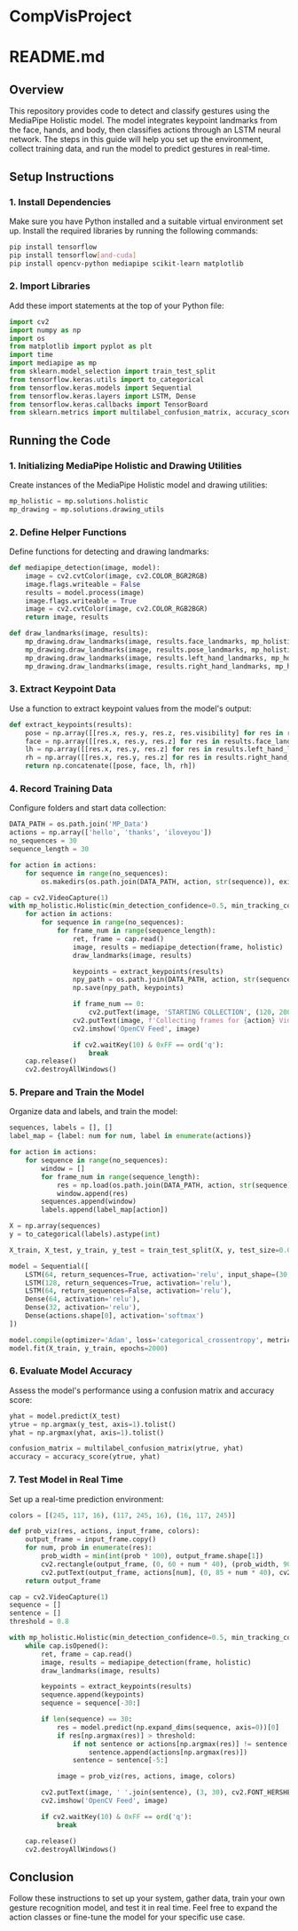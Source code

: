 # CompVisProject

# README.md

## Overview
This repository provides code to detect and classify gestures using the MediaPipe Holistic model. The model integrates keypoint landmarks from the face, hands, and body, then classifies actions through an LSTM neural network. The steps in this guide will help you set up the environment, collect training data, and run the model to predict gestures in real-time.

## Setup Instructions

### 1. Install Dependencies
Make sure you have Python installed and a suitable virtual environment set up. Install the required libraries by running the following commands:

```bash
pip install tensorflow
pip install tensorflow[and-cuda]
pip install opencv-python mediapipe scikit-learn matplotlib
```

### 2. Import Libraries
Add these import statements at the top of your Python file:

```python
import cv2
import numpy as np
import os
from matplotlib import pyplot as plt
import time
import mediapipe as mp
from sklearn.model_selection import train_test_split
from tensorflow.keras.utils import to_categorical
from tensorflow.keras.models import Sequential
from tensorflow.keras.layers import LSTM, Dense
from tensorflow.keras.callbacks import TensorBoard
from sklearn.metrics import multilabel_confusion_matrix, accuracy_score
```

## Running the Code

### 1. Initializing MediaPipe Holistic and Drawing Utilities
Create instances of the MediaPipe Holistic model and drawing utilities:

```python
mp_holistic = mp.solutions.holistic
mp_drawing = mp.solutions.drawing_utils
```

### 2. Define Helper Functions
Define functions for detecting and drawing landmarks:

```python
def mediapipe_detection(image, model):
    image = cv2.cvtColor(image, cv2.COLOR_BGR2RGB)
    image.flags.writeable = False
    results = model.process(image)
    image.flags.writeable = True
    image = cv2.cvtColor(image, cv2.COLOR_RGB2BGR)
    return image, results

def draw_landmarks(image, results):
    mp_drawing.draw_landmarks(image, results.face_landmarks, mp_holistic.FACEMESH_CONTOURS)
    mp_drawing.draw_landmarks(image, results.pose_landmarks, mp_holistic.POSE_CONNECTIONS)
    mp_drawing.draw_landmarks(image, results.left_hand_landmarks, mp_holistic.HAND_CONNECTIONS)
    mp_drawing.draw_landmarks(image, results.right_hand_landmarks, mp_holistic.HAND_CONNECTIONS)
```

### 3. Extract Keypoint Data
Use a function to extract keypoint values from the model's output:

```python
def extract_keypoints(results):
    pose = np.array([[res.x, res.y, res.z, res.visibility] for res in results.pose_landmarks.landmark]).flatten() if results.pose_landmarks else np.zeros(33 * 4)
    face = np.array([[res.x, res.y, res.z] for res in results.face_landmarks.landmark]).flatten() if results.face_landmarks else np.zeros(468 * 3)
    lh = np.array([[res.x, res.y, res.z] for res in results.left_hand_landmarks.landmark]).flatten() if results.left_hand_landmarks else np.zeros(21 * 3)
    rh = np.array([[res.x, res.y, res.z] for res in results.right_hand_landmarks.landmark]).flatten() if results.right_hand_landmarks else np.zeros(21 * 3)
    return np.concatenate([pose, face, lh, rh])
```

### 4. Record Training Data
Configure folders and start data collection:

```python
DATA_PATH = os.path.join('MP_Data')
actions = np.array(['hello', 'thanks', 'iloveyou'])
no_sequences = 30
sequence_length = 30

for action in actions:
    for sequence in range(no_sequences):
        os.makedirs(os.path.join(DATA_PATH, action, str(sequence)), exist_ok=True)

cap = cv2.VideoCapture(1)
with mp_holistic.Holistic(min_detection_confidence=0.5, min_tracking_confidence=0.5) as holistic:
    for action in actions:
        for sequence in range(no_sequences):
            for frame_num in range(sequence_length):
                ret, frame = cap.read()
                image, results = mediapipe_detection(frame, holistic)
                draw_landmarks(image, results)

                keypoints = extract_keypoints(results)
                npy_path = os.path.join(DATA_PATH, action, str(sequence), str(frame_num))
                np.save(npy_path, keypoints)

                if frame_num == 0:
                    cv2.putText(image, 'STARTING COLLECTION', (120, 200), cv2.FONT_HERSHEY_SIMPLEX, 1, (0, 255, 0), 4, cv2.LINE_AA)
                cv2.putText(image, f'Collecting frames for {action} Video Number {sequence}', (15, 12), cv2.FONT_HERSHEY_SIMPLEX, 0.5, (0, 0, 255), 1, cv2.LINE_AA)
                cv2.imshow('OpenCV Feed', image)

                if cv2.waitKey(10) & 0xFF == ord('q'):
                    break
    cap.release()
    cv2.destroyAllWindows()
```

### 5. Prepare and Train the Model
Organize data and labels, and train the model:

```python
sequences, labels = [], []
label_map = {label: num for num, label in enumerate(actions)}

for action in actions:
    for sequence in range(no_sequences):
        window = []
        for frame_num in range(sequence_length):
            res = np.load(os.path.join(DATA_PATH, action, str(sequence), f"{frame_num}.npy"))
            window.append(res)
        sequences.append(window)
        labels.append(label_map[action])

X = np.array(sequences)
y = to_categorical(labels).astype(int)

X_train, X_test, y_train, y_test = train_test_split(X, y, test_size=0.05)

model = Sequential([
    LSTM(64, return_sequences=True, activation='relu', input_shape=(30, 1662)),
    LSTM(128, return_sequences=True, activation='relu'),
    LSTM(64, return_sequences=False, activation='relu'),
    Dense(64, activation='relu'),
    Dense(32, activation='relu'),
    Dense(actions.shape[0], activation='softmax')
])

model.compile(optimizer='Adam', loss='categorical_crossentropy', metrics=['categorical_accuracy'])
model.fit(X_train, y_train, epochs=2000)
```

### 6. Evaluate Model Accuracy
Assess the model's performance using a confusion matrix and accuracy score:

```python
yhat = model.predict(X_test)
ytrue = np.argmax(y_test, axis=1).tolist()
yhat = np.argmax(yhat, axis=1).tolist()

confusion_matrix = multilabel_confusion_matrix(ytrue, yhat)
accuracy = accuracy_score(ytrue, yhat)
```

### 7. Test Model in Real Time
Set up a real-time prediction environment:

```python
colors = [(245, 117, 16), (117, 245, 16), (16, 117, 245)]

def prob_viz(res, actions, input_frame, colors):
    output_frame = input_frame.copy()
    for num, prob in enumerate(res):
        prob_width = min(int(prob * 100), output_frame.shape[1])
        cv2.rectangle(output_frame, (0, 60 + num * 40), (prob_width, 90 + num * 40), colors[num], -1)
        cv2.putText(output_frame, actions[num], (0, 85 + num * 40), cv2.FONT_HERSHEY_SIMPLEX, 1, (255, 255, 255), 2, cv2.LINE_AA)
    return output_frame

cap = cv2.VideoCapture(1)
sequence = []
sentence = []
threshold = 0.8

with mp_holistic.Holistic(min_detection_confidence=0.5, min_tracking_confidence=0.5) as holistic:
    while cap.isOpened():
        ret, frame = cap.read()
        image, results = mediapipe_detection(frame, holistic)
        draw_landmarks(image, results)

        keypoints = extract_keypoints(results)
        sequence.append(keypoints)
        sequence = sequence[-30:]

        if len(sequence) == 30:
            res = model.predict(np.expand_dims(sequence, axis=0))[0]
            if res[np.argmax(res)] > threshold:
                if not sentence or actions[np.argmax(res)] != sentence[-1]:
                    sentence.append(actions[np.argmax(res)])
                sentence = sentence[-5:]

            image = prob_viz(res, actions, image, colors)

        cv2.putText(image, ' '.join(sentence), (3, 30), cv2.FONT_HERSHEY_SIMPLEX, 1, (255, 255, 255), 2, cv2.LINE_AA)
        cv2.imshow('OpenCV Feed', image)

        if cv2.waitKey(10) & 0xFF == ord('q'):
            break

    cap.release()
    cv2.destroyAllWindows()
```

## Conclusion
Follow these instructions to set up your system, gather data, train your own gesture recognition model, and test it in real time. Feel free to expand the action classes or fine-tune the model for your specific use case.
